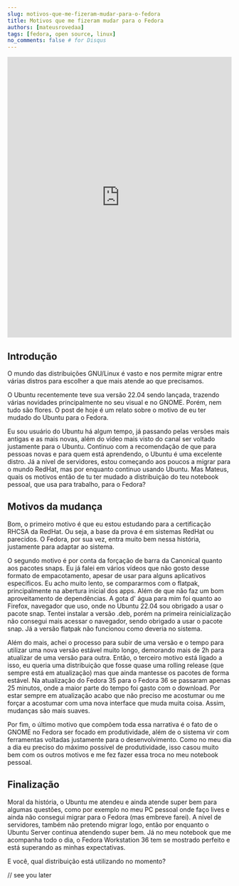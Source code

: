 ```yaml
---
slug: motivos-que-me-fizeram-mudar-para-o-fedora
title: Motivos que me fizeram mudar para o Fedora
authors: [mateusrovedaa]
tags: [fedora, open source, linux]
no_comments: false # for Disqus
---
```



<iframe width="100%" height="630" src="https://www.youtube.com/embed/eHTq-2JABzo" title="YouTube video player" frameborder="0" allow="accelerometer; autoplay; clipboard-write; encrypted-media; gyroscope; picture-in-picture" allowfullscreen></iframe>

## Introdução
O mundo das distribuições GNU/Linux é vasto e nos permite migrar entre várias distros para escolher a que mais atende ao que precisamos.

O Ubuntu recentemente teve sua versão 22.04 sendo lançada, trazendo várias novidades principalmente no seu visual e no GNOME. Porém, nem tudo são flores. O post de hoje é um relato sobre o motivo de eu ter mudado do Ubuntu para o Fedora.

Eu sou usuário do Ubuntu há algum tempo, já passando pelas versões mais antigas e as mais novas, além do vídeo mais visto do canal ser voltado justamente para o Ubuntu. Continuo com a recomendação de que para pessoas novas e para quem está aprendendo, o Ubuntu é uma excelente distro. Já a nível de servidores, estou começando aos poucos a migrar para o mundo RedHat, mas por enquanto continuo usando Ubuntu. Mas Mateus, quais os motivos então de tu ter mudado a distribuição do teu notebook pessoal, que usa para trabalho, para o Fedora?

## Motivos da mudança
Bom, o primeiro motivo é que eu estou estudando para a certificação RHCSA da RedHat. Ou seja, a base da prova é em sistemas RedHat ou parecidos. O Fedora, por sua vez, entra muito bem nessa história, justamente para adaptar ao sistema.

O segundo motivo é por conta da forçação de barra da Canonical quanto aos pacotes snaps. Eu já falei em vários vídeos que não gosto desse formato de empacotamento, apesar de usar para alguns aplicativos específicos. Eu acho muito lento, se compararmos com o flatpak, principalmente na abertura inicial dos apps. Além de que não faz um bom aproveitamento de dependências. A gota d' água para mim foi quanto ao Firefox, navegador que uso, onde no Ubuntu 22.04 sou obrigado a usar o pacote snap. Tentei instalar a versão .deb, porém na primeira reinicialização não consegui mais acessar o navegador, sendo obrigado a usar o pacote snap. Já a versão flatpak não funcionou como deveria no sistema.

Além do mais, achei o processo para subir de uma versão e o tempo para utilizar uma nova versão estável muito longo, demorando mais de 2h para atualizar de uma versão para outra. Então, o terceiro motivo está ligado a isso, eu queria uma distribuição que fosse quase uma rolling release (que sempre está em atualização) mas que ainda mantesse os pacotes de forma estável. Na atualização do Fedora 35 para o Fedora 36 se passaram apenas 25 minutos, onde a maior parte do tempo foi gasto com o download. Por estar sempre em atualização acabo que não preciso me acostumar ou me forçar a acostumar com uma nova interface que muda muita coisa. Assim, mudanças são mais suaves.

Por fim, o último motivo que compõem toda essa narrativa é o fato de o GNOME no Fedora ser focado em produtividade, além de o sistema vir com ferramentas voltadas justamente para o desenvolvimento. Como no meu dia a dia eu preciso do máximo possível de produtividade, isso casou muito bem com os outros motivos e me fez fazer essa troca no meu notebook pessoal.

## Finalização
Moral da história, o Ubuntu me atendeu e ainda atende super bem para algumas questões, como por exemplo no meu PC pessoal onde faço lives e ainda não consegui migrar para o Fedora (mas embreve farei). A nível de servidores, também não pretendo migrar logo, então por enquanto o Ubuntu Server continua atendendo super bem. Já no meu notebook que me acompanha todo o dia, o Fedora Workstation 36 tem se mostrado perfeito e está superando as minhas expectativas.

E você, qual distribuição está utilizando no momento?

// see you later
